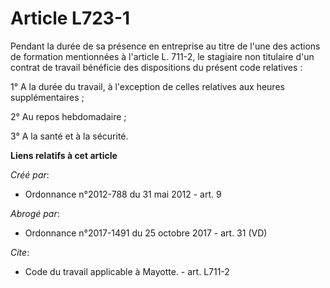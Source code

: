 # Article L723-1

Pendant la durée de sa présence en entreprise au titre de l'une des actions de formation mentionnées à l'article L. 711-2, le
stagiaire non titulaire d'un contrat de travail bénéficie des dispositions du présent code relatives : 

1° A la durée du travail, à l'exception de celles relatives aux heures supplémentaires ; 

2° Au repos hebdomadaire ; 

3° A la santé et à la sécurité.

**Liens relatifs à cet article**

_Créé par_:

  - Ordonnance n°2012-788 du 31 mai 2012 - art. 9

_Abrogé par_:

  - Ordonnance n°2017-1491 du 25 octobre 2017 - art. 31 (VD)

_Cite_:

  - Code du travail applicable à Mayotte. - art. L711-2
